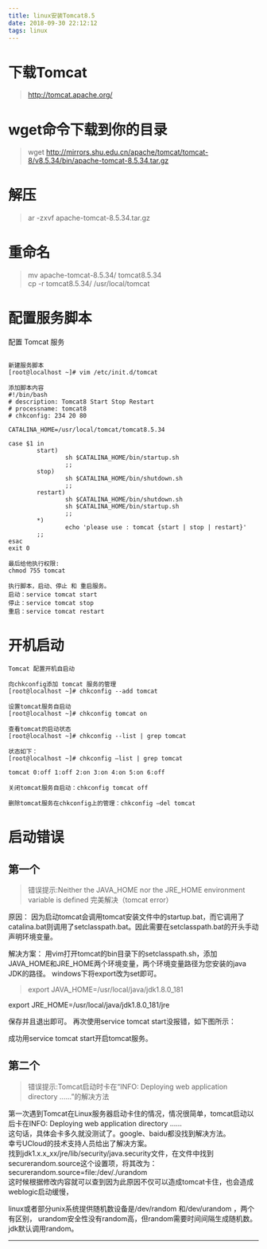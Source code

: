 ```yaml
---
title: linux安装Tomcat8.5
date: 2018-09-30 22:12:12
tags: linux
---
```


# 下载Tomcat
>http://tomcat.apache.org/

<!--more-->

# wget命令下载到你的目录

>wget http://mirrors.shu.edu.cn/apache/tomcat/tomcat-8/v8.5.34/bin/apache-tomcat-8.5.34.tar.gz

# 解压
>ar -zxvf apache-tomcat-8.5.34.tar.gz


# 重命名
>mv apache-tomcat-8.5.34/ tomcat8.5.34  
>cp -r tomcat8.5.34/ /usr/local/tomcat


# 配置服务脚本
配置 Tomcat 服务

```

新建服务脚本
[root@localhost ~]# vim /etc/init.d/tomcat

添加脚本内容
#!/bin/bash
# description: Tomcat8 Start Stop Restart
# processname: tomcat8
# chkconfig: 234 20 80

CATALINA_HOME=/usr/local/tomcat/tomcat8.5.34

case $1 in
        start)
                sh $CATALINA_HOME/bin/startup.sh
                ;;
        stop)
                sh $CATALINA_HOME/bin/shutdown.sh
                ;;
        restart)
                sh $CATALINA_HOME/bin/shutdown.sh
                sh $CATALINA_HOME/bin/startup.sh
                ;;
        *)
                echo 'please use : tomcat {start | stop | restart}'
        ;;
esac
exit 0

最后给他执行权限:
chmod 755 tomcat

执行脚本，启动、停止 和 重启服务。
启动：service tomcat start
停止：service tomcat stop
重启：service tomcat restart
```

# 开机启动

```
Tomcat 配置开机自启动

向chkconfig添加 tomcat 服务的管理
[root@localhost ~]# chkconfig --add tomcat

设置tomcat服务自启动
[root@localhost ~]# chkconfig tomcat on

查看tomcat的启动状态
[root@localhost ~]# chkconfig --list | grep tomcat

状态如下：
[root@localhost ~]# chkconfig –list | grep tomcat

tomcat 0:off 1:off 2:on 3:on 4:on 5:on 6:off

关闭tomcat服务自启动：chkconfig tomcat off

删除tomcat服务在chkconfig上的管理：chkconfig –del tomcat
```

# 启动错误
## 第一个
>错误提示:Neither the JAVA_HOME nor the JRE_HOME environment variable is defined 完美解决（tomcat error）

原因：
因为启动tomcat会调用tomcat安装文件中的startup.bat，而它调用了catalina.bat则调用了setclasspath.bat。因此需要在setclasspath.bat的开头手动声明环境变量。

解决方案：
用vim打开tomcat的bin目录下的setclasspath.sh，添加JAVA_HOME和JRE_HOME两个环境变量，两个环境变量路径为您安装的java JDK的路径。
windows下将export改为set即可。

>export JAVA_HOME=/usr/local/java/jdk1.8.0_181
>
 export JRE_HOME=/usr/local/java/jdk1.8.0_181/jre

保存并且退出即可。
再次使用service tomcat start没报错，如下图所示：

成功用service tomcat start开启tomcat服务。

## 第二个
>错误提示:Tomcat启动时卡在“INFO: Deploying web application directory ......”的解决方法


第一次遇到Tomcat在Linux服务器启动卡住的情况，情况很简单，tomcat启动以后卡在INFO: Deploying web application directory ......  
这句话，具体会卡多久就没测试了。google、baidu都没找到解决方法。  
幸亏UCloud的技术支持人员给出了解决方案。  
找到jdk1.x.x_xx/jre/lib/security/java.security文件，在文件中找到securerandom.source这个设置项，将其改为：  
securerandom.source=file:/dev/./urandom   
这时候根据修改内容就可以查到因为此原因不仅可以造成tomcat卡住，也会造成weblogic启动缓慢，

linux或者部分unix系统提供随机数设备是/dev/random 和/dev/urandom ，两个有区别， 
urandom安全性没有random高，但random需要时间间隔生成随机数。  
jdk默认调用random。

---------------------
